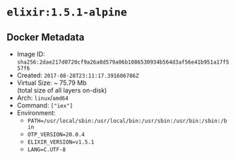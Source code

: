 # `elixir:1.5.1-alpine`

## Docker Metadata

- Image ID: `sha256:2dae217d0720cf9a26a8d579a06b1086530934b564d3af56e41b951a17f557f6`
- Created: `2017-08-28T23:11:17.391606786Z`
- Virtual Size: ~ 75.79 Mb  
  (total size of all layers on-disk)
- Arch: `linux`/`amd64`
- Command: `["iex"]`
- Environment:
  - `PATH=/usr/local/sbin:/usr/local/bin:/usr/sbin:/usr/bin:/sbin:/bin`
  - `OTP_VERSION=20.0.4`
  - `ELIXIR_VERSION=v1.5.1`
  - `LANG=C.UTF-8`
